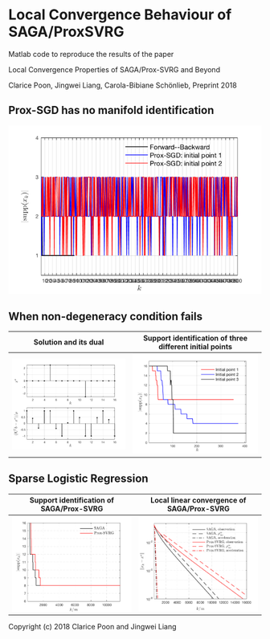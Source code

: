 # Local Convergence Behaviour of SAGA/ProxSVRG

Matlab code to reproduce the results of the paper

Local Convergence Properties of SAGA/Prox-SVRG and Beyond

Clarice Poon, Jingwei Liang, Carola-Bibiane Schönlieb, Preprint 2018



## Prox-SGD has no manifold identification

![Prox-SGD has no identification](codes/Prox-SGD-no-identification/Supp-ProxSGD-LASSO.png)



## When non-degeneracy condition fails

Solution and its dual          |  Support identification of three different initial points
:-------------------------:|:-------------------------:
![ ](codes/ND-fails/ND-xsol-gsol-LASSO.png)  |  ![ ](codes/ND-fails/ND-supp(xk)-LASSO.png)



## Sparse Logistic Regression

Support identification of SAGA/Prox-SVRG          |  Local linear convergence of SAGA/Prox-SVRG
:-------------------------:|:-------------------------:
![ ](codes/Sparse-LogReg/LogisticRegression_saga_svrg_support.png)  |  ![ ](codes/Sparse-LogReg/LogisticRegression_saga_svrg_rate.png)




Copyright (c) 2018 Clarice Poon and  Jingwei Liang